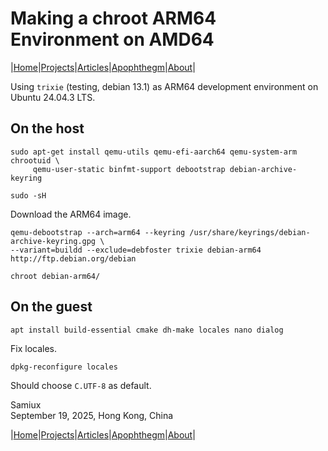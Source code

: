# Making a chroot ARM64 Environment on AMD64

|[Home](/README.md)|[Projects](/projects.md)|[Articles](/articles.md)|[Apophthegm](/apophthegm.md)|[About](/about.md)|

Using ```trixie``` (testing, debian 13.1) as ARM64 development environment on Ubuntu 24.04.3 LTS.
 
## On the host
 
```
sudo apt-get install qemu-utils qemu-efi-aarch64 qemu-system-arm chrootuid \
     qemu-user-static binfmt-support debootstrap debian-archive-keyring
```
 
```
sudo -sH
```
 
Download the ARM64 image.
 
```
qemu-debootstrap --arch=arm64 --keyring /usr/share/keyrings/debian-archive-keyring.gpg \
--variant=buildd --exclude=debfoster trixie debian-arm64 http://ftp.debian.org/debian
```
 
```
chroot debian-arm64/
```
 
## On the guest
 
```
apt install build-essential cmake dh-make locales nano dialog
```
 
 Fix locales.
 
```
dpkg-reconfigure locales
```

Should choose ```C.UTF-8``` as default.

Samiux        
September 19, 2025, Hong Kong, China        

|[Home](/README.md)|[Projects](/projects.md)|[Articles](/articles.md)|[Apophthegm](/apophthegm.md)|[About](/about.md)|
